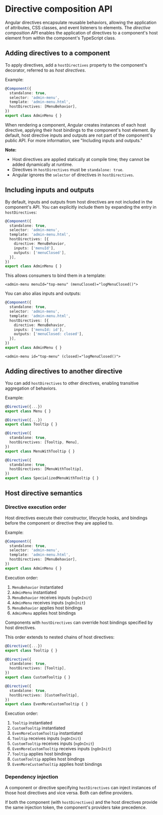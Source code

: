 # Directive composition API

Angular directives encapsulate reusable behaviors, allowing the application of attributes, CSS classes, and event listeners to elements. The *directive composition API* enables the application of directives to a component's host element from within the component's TypeScript class.

## Adding directives to a component

To apply directives, add a `hostDirectives` property to the component's decorator, referred to as *host directives*.

Example:

```typescript
@Component({
  standalone: true,
  selector: 'admin-menu',
  template: 'admin-menu.html',
  hostDirectives: [MenuBehavior],
})
export class AdminMenu { }
```

When rendering a component, Angular creates instances of each host directive, applying their host bindings to the component's host element. By default, host directive inputs and outputs are not part of the component's public API. For more information, see "Including inputs and outputs."

**Note:**
- Host directives are applied statically at compile time; they cannot be added dynamically at runtime.
- Directives in `hostDirectives` must be `standalone: true`.
- Angular ignores the `selector` of directives in `hostDirectives`.

## Including inputs and outputs

By default, inputs and outputs from host directives are not included in the component's API. You can explicitly include them by expanding the entry in `hostDirectives`:

```typescript
@Component({
  standalone: true,
  selector: 'admin-menu',
  template: 'admin-menu.html',
  hostDirectives: [{
    directive: MenuBehavior,
    inputs: ['menuId'],
    outputs: ['menuClosed'],
  }],
})
export class AdminMenu { }
```

This allows consumers to bind them in a template:

```angular-html
<admin-menu menuId="top-menu" (menuClosed)="logMenuClosed()">
```

You can also alias inputs and outputs:

```typescript
@Component({
  standalone: true,
  selector: 'admin-menu',
  template: 'admin-menu.html',
  hostDirectives: [{
    directive: MenuBehavior,
    inputs: ['menuId: id'],
    outputs: ['menuClosed: closed'],
  }],
})
export class AdminMenu { }
```

```angular-html
<admin-menu id="top-menu" (closed)="logMenuClosed()">
```

## Adding directives to another directive

You can add `hostDirectives` to other directives, enabling transitive aggregation of behaviors. 

Example:

```typescript
@Directive({...})
export class Menu { }

@Directive({...})
export class Tooltip { }

@Directive({
  standalone: true,
  hostDirectives: [Tooltip, Menu],
})
export class MenuWithTooltip { }

@Directive({
  standalone: true,
  hostDirectives: [MenuWithTooltip],
})
export class SpecializedMenuWithTooltip { }
```

## Host directive semantics

### Directive execution order

Host directives execute their constructor, lifecycle hooks, and bindings before the component or directive they are applied to.

Example:

```typescript
@Component({
  standalone: true,
  selector: 'admin-menu',
  template: 'admin-menu.html',
  hostDirectives: [MenuBehavior],
})
export class AdminMenu { }
```

Execution order:

1. `MenuBehavior` instantiated
2. `AdminMenu` instantiated
3. `MenuBehavior` receives inputs (`ngOnInit`)
4. `AdminMenu` receives inputs (`ngOnInit`)
5. `MenuBehavior` applies host bindings
6. `AdminMenu` applies host bindings

Components with `hostDirectives` can override host bindings specified by host directives.

This order extends to nested chains of host directives:

```typescript
@Directive({...})
export class Tooltip { }

@Directive({
  standalone: true,
  hostDirectives: [Tooltip],
})
export class CustomTooltip { }

@Directive({
  standalone: true,
  hostDirectives: [CustomTooltip],
})
export class EvenMoreCustomTooltip { }
```

Execution order:

1. `Tooltip` instantiated
2. `CustomTooltip` instantiated
3. `EvenMoreCustomTooltip` instantiated
4. `Tooltip` receives inputs (`ngOnInit`)
5. `CustomTooltip` receives inputs (`ngOnInit`)
6. `EvenMoreCustomTooltip` receives inputs (`ngOnInit`)
7. `Tooltip` applies host bindings
8. `CustomTooltip` applies host bindings
9. `EvenMoreCustomTooltip` applies host bindings

### Dependency injection

A component or directive specifying `hostDirectives` can inject instances of those host directives and vice versa. Both can define providers.

If both the component (with `hostDirectives`) and the host directives provide the same injection token, the component's providers take precedence.